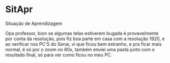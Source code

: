 # SitApr
Situação de Aprendizagem

Opa professor, bom se algumas telas estiverem bugada é provavelmente por conta da resolução, pois fiz boa parte em casa com a resolução 1920, e ao verificar nos PC'S
do Senai, vi que ficou bem estranho, e pra ficar mais normal, é só por o zoom no 80x, também enviei uma pasta junto com o resultado final, só para ver como ficou
no meu PC.
